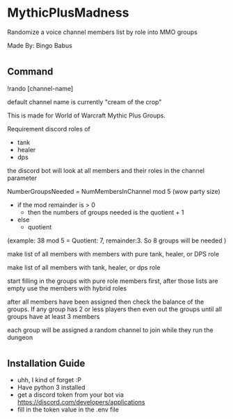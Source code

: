 # MythicPlusMadness
Randomize a voice channel members list by role into MMO groups

Made By: Bingo Babus

#
## Command
!rando [channel-name] 

default channel name is currently "cream of the crop"

This is made for World of Warcraft Mythic Plus Groups. 

Requirement 
discord roles of 
 - tank
 - healer
 - dps
 
the discord bot will look at all members and their roles in the channel parameter

NumberGroupsNeeded = NumMembersInChannel mod 5 (wow party size) 
 - if the mod remainder is > 0 
   - then the numbers of groups needed is the quotient + 1
 - else
   - quotient


 (example: 38 mod 5 = Quotient: 7, remainder:3. So 8 groups will be needed )
 
  
make list of all members with members with pure tank, healer, or DPS role

make list of all members with tank, healer, or dps role
 
start filling in the groups with pure role members first, after those lists are empty use the members with hybrid roles

after all members have been assigned then check the balance of the groups. If any group has 2 or less players then even out the groups until all groups have at least 3 members

each group will be assigned a random channel to join while they run the dungeon

#
## Installation Guide

- uhh, I kind of forget :P 
- Have python 3 installed
- get a discord token from your bot via https://discord.com/developers/applications
- fill in the token value in the .env file

